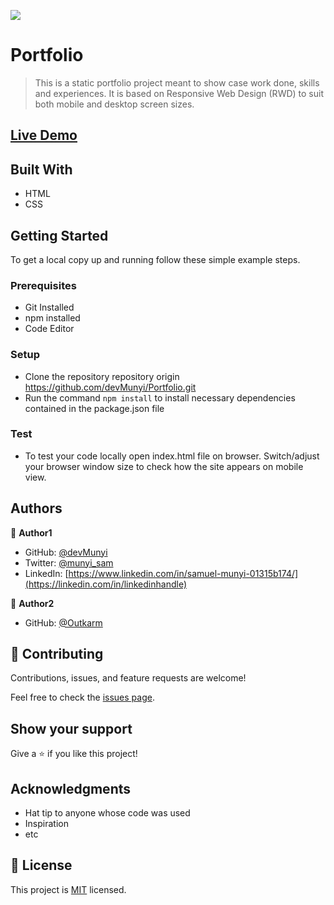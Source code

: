 ![](https://img.shields.io/badge/Microverse-blueviolet)

# Portfolio

> This is a static portfolio project meant to show case work done, skills and experiences.
> It is based on Responsive Web Design (RWD) to suit both mobile and desktop screen sizes.

## [Live Demo](https://devmunyi.github.io/Portfolio/)


## Built With

- HTML 
- CSS

## Getting Started

To get a local copy up and running follow these simple example steps.

### Prerequisites
- Git Installed
- npm installed
- Code Editor

### Setup
- Clone the repository repository origin https://github.com/devMunyi/Portfolio.git
- Run the command `npm install` to install necessary dependencies contained in the package.json file

### Test
- To test your code locally open index.html file on browser. Switch/adjust your browser window size to check how the site appears on mobile view.

## Authors

👤 **Author1**

- GitHub: [@devMunyi](https://github.com/devMunyi)
- Twitter: [@munyi_sam](https://twitter.com/twitterhandle)
- LinkedIn: [https://www.linkedin.com/in/samuel-munyi-01315b174/](https://linkedin.com/in/linkedinhandle)

👤 **Author2**

- GitHub: [@Outkarm ](https://github.com/githubhandle)

## 🤝 Contributing

Contributions, issues, and feature requests are welcome!

Feel free to check the [issues page](../../issues/).

## Show your support

Give a ⭐️ if you like this project!

## Acknowledgments

- Hat tip to anyone whose code was used
- Inspiration
- etc

## 📝 License

This project is [MIT](./LICENSE) licensed.
